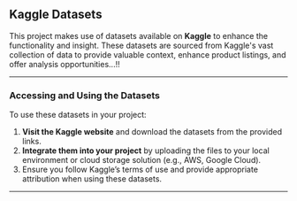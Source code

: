 ## Kaggle Datasets

This project makes use of datasets available on **Kaggle** to enhance the functionality and insight. These datasets are sourced from Kaggle's vast collection of data to provide valuable context, enhance product listings, and offer analysis opportunities...!!

---

### Accessing and Using the Datasets
To use these datasets in your project:
1. **Visit the Kaggle website** and download the datasets from the provided links.
2. **Integrate them into your project** by uploading the files to your local environment or cloud storage solution (e.g., AWS, Google Cloud).
3. Ensure you follow Kaggle’s terms of use and provide appropriate attribution when using these datasets.

---
